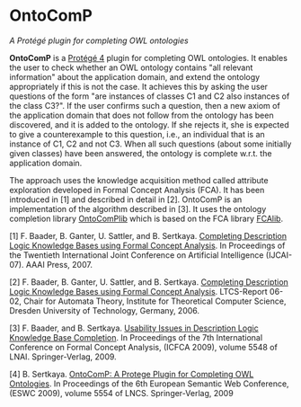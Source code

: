 # OntoComP

*A Protégé plugin for completing OWL ontologies*

**OntoComP** is a [Protégé 4](http://protege.stanford.edu/) plugin for completing OWL ontologies. It enables the user to check whether an OWL ontology contains "all relevant information" about the application domain, and extend the ontology appropriately if this is not the case. It achieves this by asking the user questions of the form "are instances of classes C1 and C2 also instances of the class C3?". If the user confirms such a question, then a new axiom of the application domain that does not follow from the ontology has been discovered, and it is added to the ontology. If she rejects it, she is expected to give a counterexample to this question, i.e., an individual that is an instance of C1, C2 and not C3. When all such questions (about some initially given classes) have been answered, the ontology is complete w.r.t. the application domain.

The approach uses the knowledge acquisition method called attribute exploration developed in Formal Concept Analysis (FCA). It has been introduced in [1] and described in detail in [2]. OntoComP is an implementation of the algorithm described in [3]. It uses the ontology completion library [OntoComPlib](http://github.com/julianmendez/ontocomplib/) which is based on the FCA library [FCAlib](http://github.com/julianmendez/fcalib/).

[1] F. Baader, B. Ganter, U. Sattler, and B. Sertkaya. [Completing Description Logic Knowledge Bases using Formal Concept Analysis](http://lat.inf.tu-dresden.de/research/papers/2007/BGSS-IJCAI07.pdf). In Proceedings of the Twentieth International Joint Conference on Artificial Intelligence (IJCAI-07). AAAI Press, 2007.

[2] F. Baader, B. Ganter, U. Sattler, and B. Sertkaya. [Completing Description Logic Knowledge Bases using Formal Concept Analysis](http://lat.inf.tu-dresden.de/research/reports/2006/BGSS-LTCS-06-02.pdf). LTCS-Report 06-02, Chair for Automata Theory, Institute for Theoretical Computer Science, Dresden University of Technology, Germany, 2006.

[3] F. Baader, and B. Sertkaya. [Usability Issues in Description Logic Knowledge Base Completion](http://lat.inf.tu-dresden.de/research/papers/2009/BaSe09.pdf). In Proceedings of the 7th International Conference on Formal Concept Analysis, (ICFCA 2009), volume 5548 of LNAI. Springer-Verlag, 2009.

[4] B. Sertkaya. [OntoComP: A Protege Plugin for Completing OWL Ontologies](http://lat.inf.tu-dresden.de/research/papers/2009/Sert09b.pdf). In Proceedings of the 6th European Semantic Web Conference, (ESWC 2009), volume 5554 of LNCS. Springer-Verlag, 2009




